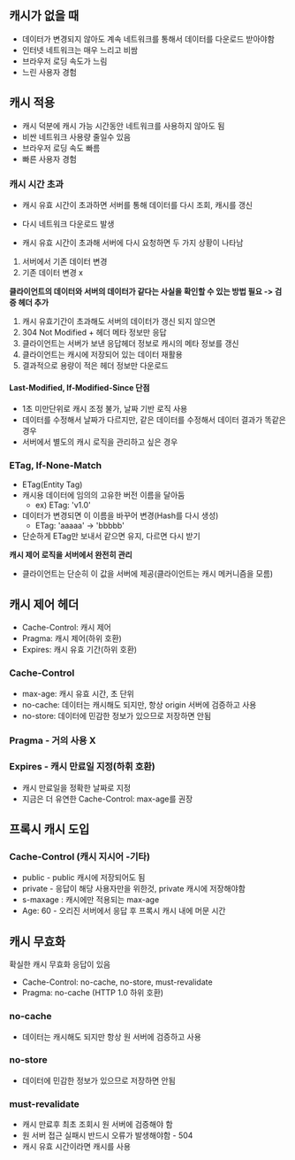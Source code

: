 ## 캐시가 없을 때
* 데이터가 변경되지 않아도 계속 네트워크를 통해서 데이터를 다운로드 받아야함
* 인터넷 네트워크는 매우 느리고 비쌈
* 브라우저 로딩 속도가 느림
* 느린 사용자 경험

## 캐시 적용
* 캐시 덕분에 캐시 가능 시간동안 네트워크를 사용하지 않아도 됨
* 비싼 네트워크 사용량 줄일수 있음
* 브라우저 로딩 속도 빠름
* 빠른 사용자 경험

### 캐시 시간 초과
* 캐시 유효 시간이 초과하면 서버를 통해 데이터를 다시 조회, 캐시를 갱신
* 다시 네트워크 다운로드 발생

* 캐시 유효 시간이 초과해 서버에 다시 요청하면 두 가지 상황이 나타남
1. 서버에서 기존 데이터 변경
2. 기존 데이터 변경 x

**클라이언트의 데이터와 서버의 데이터가 같다는 사실을 확인할 수 있는 방법 필요 -> 검증 헤더 추가**

1. 캐시 유효기간이 초과해도 서버의 데이터가 갱신 되지 않으면
2. 304 Not Modified + 헤더 메타 정보만 응답
3. 클라이언트는 서버가 보낸 응답헤더 정보로 캐시의 메타 정보를 갱신
4. 클라이언트는 캐시에 저장되어 있는 데이터 재활용
5. 결과적으로 용량이 적은 헤더 정보만 다운로드

#### Last-Modified, If-Modified-Since 단점
* 1초 미만단위로 캐시 조정 불가, 날짜 기반 로직 사용
* 데이터를 수정해서 날짜가 다르지만, 같은 데이터를 수정해서 데이터 결과가 똑같은 경우
* 서버에서 별도의 캐시 로직을 관리하고 싶은 경우

### ETag, If-None-Match
* ETag(Entity Tag)
* 캐시용 데이터에 임의의 고유한 버전 이름을 달아둠
  * ex) ETag: 'v1.0'
* 데이터가 변경되면 이 이름을 바꾸어 변경(Hash를 다시 생성)
  * ETag: 'aaaaa' -> 'bbbbb'
* 단순하게 ETag만 보내서 같으면 유지, 다르면 다시 받기

**캐시 제어 로직을 서버에서 완전히 관리**
* 클라이언트는 단순히 이 값을 서버에 제공(클라이언트는 캐시 메커니즘을 모름)

## 캐시 제어 헤더
* Cache-Control: 캐시 제어
* Pragma: 캐시 제어(하위 호환)
* Expires: 캐시 유효 기간(하위 호환)

### Cache-Control
* max-age: 캐시 유효 시간, 초 단위
* no-cache: 데이터는 캐시해도 되지만, 항상 origin 서버에 검증하고 사용
* no-store: 데이터에 민감한 정보가 있으므로 저장하면 안됨

### Pragma - 거의 사용 X

### Expires - 캐시 만료일 지정(하휘 호환)
* 캐시 만료일을 정확한 날짜로 지정
* 지금은 더 유연한 Cache-Control: max-age를 권장

## 프록시 캐시 도입
### Cache-Control (캐시 지시어 -기타)
* public - public 캐시에 저장되어도 됨
* private - 응답이 해당 사용자만을 위한것, private 캐시에 저장해야함
* s-maxage : 캐시에만 적용되는 max-age
* Age: 60 - 오리진 서버에서 응답 후 프록시 캐시 내에 머문 시간

## 캐시 무효화
확실한 캐시 무효화 응답이 있음
* Cache-Control: no-cache, no-store, must-revalidate
* Pragma: no-cache (HTTP 1.0 하위 호환)

### no-cache
* 데이터는 캐시해도 되지만 항상 원 서버에 검증하고 사용

### no-store
* 데이터에 민감한 정보가 있으므로 저장하면 안됨

### must-revalidate
* 캐시 만료후 최초 조회시 원 서버에 검증해야 함
* 원 서버 접근 실패시 반드시 오류가 발생해야함 - 504
* 캐시 유효 시간이라면 캐시를 사용

